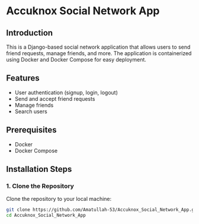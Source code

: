 # Accuknox Social Network App

## Introduction
This is a Django-based social network application that allows users to send friend requests, manage friends, and more. The application is containerized using Docker and Docker Compose for easy deployment.

## Features
- User authentication (signup, login, logout)
- Send and accept friend requests
- Manage friends
- Search users

## Prerequisites
- Docker
- Docker Compose

## Installation Steps

### 1. Clone the Repository
Clone the repository to your local machine:
```bash
git clone https://github.com/Amatullah-53/Accuknox_Social_Network_App.git
cd Accuknox_Social_Network_App
